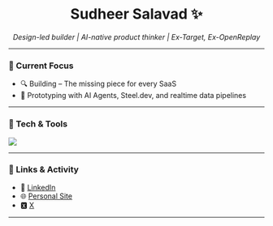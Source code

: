<h1 align="center">Sudheer Salavad ✨</h1>
<p align="center"><em>Design-led builder | AI-native product thinker | Ex-Target, Ex-OpenReplay</em></p>

---

### 🚀 Current Focus
- 🔍 Building – The missing piece for every SaaS
- 🤖 Prototyping with AI Agents, Steel.dev, and realtime data pipelines

---

### 🧰 Tech & Tools
<img src="https://skillicons.dev/icons?i=figma,html,css,tailwind,astro,react,ts,nextjs,sentry,postgres,fastapi,python,supabase" />

---

### 🔗 Links & Activity
- 💼 [LinkedIn](https://linkedin.com/in/sudheer-salavadi)
- 🌐 [Personal Site](https://salavadi.online)
- 🆇 [X](https://x.com/sudheersalavadi)

---
